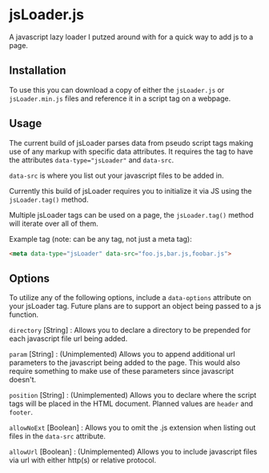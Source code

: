 # jsLoader.js

A javascript lazy loader I putzed around with for a quick way to add js to a page.

Installation
------------

To use this you can download a copy of either the `jsLoader.js` or `jsLoader.min.js` files and reference it
in a script tag on a webpage. 

Usage
-----
The current build of jsLoader parses data from pseudo script tags making use of any markup with specific data attributes. It requires the tag to have the attributes `data-type="jsLoader"` and `data-src`. 

`data-src` is where you list out your javascript files to be added in.

Currently this build of jsLoader requires you to initialize it via JS using the `jsLoader.tag()` method.

Multiple jsLoader tags can be used on a page, the `jsLoader.tag()` method will iterate over all of them.

Example tag (note: can be any tag, not just a meta tag):
```html
<meta data-type="jsLoader" data-src="foo.js,bar.js,foobar.js">
```

Options
-------
To utilize any of the following options, include a `data-options` attribute on your jsLoader tag. Future plans are to support an object being passed to a js function.

`directory` [String] : Allows you to declare a directory to be prepended for each javascript file url being added.

`param` [String] : (Unimplemented) Allows you to append additional url parameters to the javascript being added to the page. This would also require something to make use of these parameters since javascript doesn't.

`position` [String] : (Unimplemented) Allows you to declare where the script tags will be placed in the HTML document. Planned values are `header` and `footer`. 

`allowNoExt` [Boolean] : Allows you to omit the .js extension when listing out files in the `data-src` attribute.

`allowUrl` [Boolean] : (Unimplemented) Allows you to include javascript files via url with either http(s) or relative protocol.


